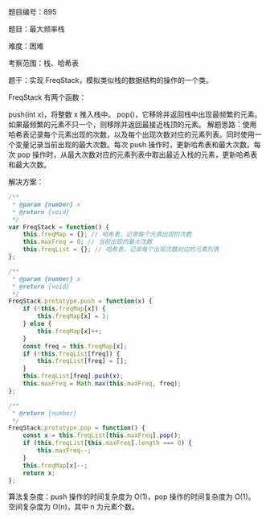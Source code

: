 题目编号：895

题目：最大频率栈

难度：困难

考察范围：栈、哈希表

题干：实现 FreqStack，模拟类似栈的数据结构的操作的一个类。

FreqStack 有两个函数：

push(int x)，将整数 x 推入栈中。
pop()，它移除并返回栈中出现最频繁的元素。
如果最频繁的元素不只一个，则移除并返回最接近栈顶的元素。
解题思路：使用哈希表记录每个元素出现的次数，以及每个出现次数对应的元素列表。同时使用一个变量记录当前出现的最大次数。每次 push 操作时，更新哈希表和最大次数。每次 pop 操作时，从最大次数对应的元素列表中取出最近入栈的元素，更新哈希表和最大次数。

解决方案：

```javascript
/**
 * @param {number} x
 * @return {void}
 */
var FreqStack = function() {
    this.freqMap = {}; // 哈希表，记录每个元素出现的次数
    this.maxFreq = 0; // 当前出现的最大次数
    this.freqList = {}; // 哈希表，记录每个出现次数对应的元素列表
};

/** 
 * @param {number} x
 * @return {void}
 */
FreqStack.prototype.push = function(x) {
    if (!this.freqMap[x]) {
        this.freqMap[x] = 1;
    } else {
        this.freqMap[x]++;
    }
    const freq = this.freqMap[x];
    if (!this.freqList[freq]) {
        this.freqList[freq] = [];
    }
    this.freqList[freq].push(x);
    this.maxFreq = Math.max(this.maxFreq, freq);
};

/**
 * @return {number}
 */
FreqStack.prototype.pop = function() {
    const x = this.freqList[this.maxFreq].pop();
    if (this.freqList[this.maxFreq].length === 0) {
        this.maxFreq--;
    }
    this.freqMap[x]--;
    return x;
};
```

算法复杂度：push 操作的时间复杂度为 O(1)，pop 操作的时间复杂度为 O(1)。空间复杂度为 O(n)，其中 n 为元素个数。